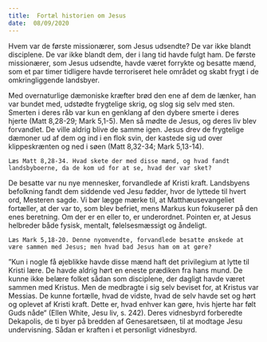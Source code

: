 ```yaml
---
title:  Fortæl historien om Jesus
date:  08/09/2020
---
```


Hvem var de første missionærer, som Jesus udsendte? De var ikke blandt disciplene. De var ikke blandt dem, der i lang tid havde fulgt ham. De første missionærer, som Jesus udsendte, havde været forrykte og besatte mænd, som et par timer tidligere havde terroriseret hele området og skabt frygt i de omkringliggende landsbyer.

Med overnaturlige dæmoniske kræfter brød den ene af dem de lænker, han var bundet med, udstødte frygtelige skrig, og slog sig selv med sten. Smerten i deres råb var kun en genklang af den dybere smerte i deres hjerte (Matt 8,28-29; Mark 5,1-5). Men så mødte de Jesus, og deres liv blev forvandlet. De ville aldrig blive de samme igen. Jesus drev de frygtelige dæmoner ud af dem og ind i en flok svin, der kastede sig ud over klippeskrænten og ned i søen (Matt 8,32-34; Mark 5,13-14).

`Læs Matt 8,28-34. Hvad skete der med disse mænd, og hvad fandt landsbyboerne, da de kom ud for at se, hvad der var sket?`

De besatte var nu nye mennesker, forvandlede af Kristi kraft. Landsbyens befolkning fandt dem siddende ved Jesu fødder, hvor de lyttede til hvert ord, Mesteren sagde. Vi bør lægge mærke til, at Matthæusevangeliet fortæller, at der var to, som blev befriet, mens Markus kun fokuserer på den enes beretning. Om der er en eller to, er underordnet. Pointen er, at Jesus helbreder både fysisk, mentalt, følelsesmæssigt og åndeligt.

`Læs Mark 5,18-20. Denne nyomvendte, forvandlede besatte ønskede at være sammen med Jesus; men hvad bad Jesus ham om at gøre?`

”Kun i nogle få øjeblikke havde disse mænd haft det privilegium at lytte til Kristi lære. De havde aldrig hørt en eneste prædiken fra hans mund. De kunne ikke belære folket sådan som disciplene, der dagligt havde været sammen med Kristus. Men de medbragte i sig selv beviset for, at Kristus var Messias. De kunne fortælle, hvad de vidste, hvad de selv havde set og hørt og oplevet af Kristi kraft. Dette er, hvad enhver kan gøre, hvis hjerte har følt Guds nåde“ (Ellen White, Jesu liv, s. 242). Deres vidnesbyrd forberedte Dekapolis, de ti byer på bredden af Genesaretsøen, til at modtage Jesu undervisning. Sådan er kraften i et personligt vidnesbyrd.
